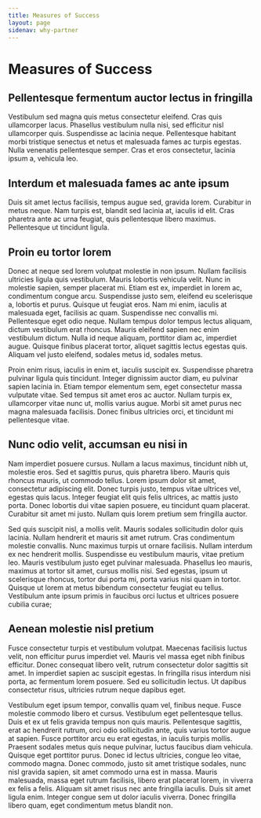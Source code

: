 ```yaml
---
title: Measures of Success
layout: page
sidenav: why-partner
---
```


# Measures of Success

## Pellentesque fermentum auctor lectus in fringilla

Vestibulum sed magna quis metus consectetur eleifend. Cras quis ullamcorper lacus. Phasellus vestibulum nulla nisi, sed efficitur nisl ullamcorper quis. Suspendisse ac lacinia neque. Pellentesque habitant morbi tristique senectus et netus et malesuada fames ac turpis egestas. Nulla venenatis pellentesque semper. Cras et eros consectetur, lacinia ipsum a, vehicula leo.

## Interdum et malesuada fames ac ante ipsum 

Duis sit amet lectus facilisis, tempus augue sed, gravida lorem. Curabitur in metus neque. Nam turpis est, blandit sed lacinia at, iaculis id elit. Cras pharetra ante ac urna feugiat, quis pellentesque libero maximus. Pellentesque ut tincidunt ligula.

## Proin eu tortor lorem

Donec at neque sed lorem volutpat molestie in non ipsum. Nullam facilisis ultricies ligula quis vestibulum. Mauris lobortis vehicula velit. Nunc in molestie sapien, semper placerat mi. Etiam est ex, imperdiet in lorem ac, condimentum congue arcu. Suspendisse justo sem, eleifend eu scelerisque a, lobortis et purus. Quisque ut feugiat eros. Nam mi enim, iaculis at malesuada eget, facilisis ac quam. Suspendisse nec convallis mi. Pellentesque eget odio neque. Nullam tempus dolor tempus lectus aliquam, dictum vestibulum erat rhoncus. Mauris eleifend sapien nec enim vestibulum dictum. Nulla id neque aliquam, porttitor diam ac, imperdiet augue. Quisque finibus placerat tortor, aliquet sagittis lectus egestas quis. Aliquam vel justo eleifend, sodales metus id, sodales metus.

Proin enim risus, iaculis in enim et, iaculis suscipit ex. Suspendisse pharetra pulvinar ligula quis tincidunt. Integer dignissim auctor diam, eu pulvinar sapien lacinia in. Etiam tempor elementum sem, eget consectetur massa vulputate vitae. Sed tempus sit amet eros ac auctor. Nullam turpis ex, ullamcorper vitae nunc ut, mollis varius augue. Morbi sit amet purus nec magna malesuada facilisis. Donec finibus ultricies orci, et tincidunt mi pellentesque vitae.

## Nunc odio velit, accumsan eu nisi in

Nam imperdiet posuere cursus. Nullam a lacus maximus, tincidunt nibh ut, molestie eros. Sed et sagittis purus, quis pharetra libero. Mauris quis rhoncus mauris, ut commodo tellus. Lorem ipsum dolor sit amet, consectetur adipiscing elit. Donec turpis justo, tempus vitae ultrices vel, egestas quis lacus. Integer feugiat elit quis felis ultrices, ac mattis justo porta. Donec lobortis dui vitae sapien posuere, eu tincidunt quam placerat. Curabitur sit amet mi justo. Nullam quis lorem pretium sem fringilla auctor.

Sed quis suscipit nisl, a mollis velit. Mauris sodales sollicitudin dolor quis lacinia. Nullam hendrerit et mauris sit amet rutrum. Cras condimentum molestie convallis. Nunc maximus turpis ut ornare facilisis. Nullam interdum ex nec hendrerit mollis. Suspendisse eu vestibulum mauris, vitae pretium leo. Mauris vestibulum justo eget pulvinar malesuada. Phasellus leo mauris, maximus at tortor sit amet, cursus mollis nisi. Sed egestas, ipsum ut scelerisque rhoncus, tortor dui porta mi, porta varius nisi quam in tortor. Quisque ut lorem at metus bibendum consectetur feugiat eu tellus. Vestibulum ante ipsum primis in faucibus orci luctus et ultrices posuere cubilia curae;

## Aenean molestie nisl pretium 

Fusce consectetur turpis et vestibulum volutpat. Maecenas facilisis luctus velit, non efficitur purus imperdiet vel. Mauris vel massa eget nibh finibus efficitur. Donec consequat libero velit, rutrum consectetur dolor sagittis sit amet. In imperdiet sapien ac suscipit egestas. In fringilla risus interdum nisi porta, ac fermentum lorem posuere. Sed eu sollicitudin lectus. Ut dapibus consectetur risus, ultricies rutrum neque dapibus eget.

Vestibulum eget ipsum tempor, convallis quam vel, finibus neque. Fusce molestie commodo libero et cursus. Vestibulum eget pellentesque tellus. Duis et ex ut felis gravida tempus non quis mauris. Pellentesque sagittis, erat ac hendrerit rutrum, orci odio sollicitudin ante, quis varius tortor augue at sapien. Fusce porttitor arcu eu erat egestas, in iaculis turpis mollis. Praesent sodales metus quis neque pulvinar, luctus faucibus diam vehicula. Quisque eget porttitor purus. Donec id lectus ultricies, congue leo vitae, commodo magna. Donec commodo, justo sit amet tristique sodales, nunc nisl gravida sapien, sit amet commodo urna est in massa. Mauris malesuada, massa eget rutrum facilisis, libero erat placerat lorem, in viverra ex felis a felis. Aliquam sit amet risus nec ante fringilla iaculis. Duis sit amet ligula enim. Integer congue sem ut dolor iaculis viverra. Donec fringilla libero quam, eget condimentum metus blandit non.
